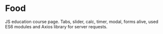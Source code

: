 # Food

JS education course page. Tabs, slider, calc, timer, modal, forms alive, used ES6 modules and Axios library for server requests.
